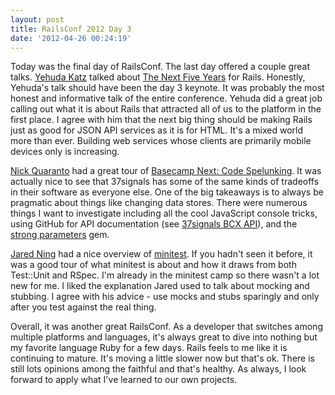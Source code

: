 ```yaml
---
layout: post
title: RailsConf 2012 Day 3
date: '2012-04-26 00:24:19'
---
```


Today was the final day of RailsConf. The last day offered a couple great talks. [Yehuda Katz][1] talked about [The Next Five Years][2] for Rails. Honestly, Yehuda's talk should have been the day 3 keynote. It was probably the most honest and informative talk of the entire conference. Yehuda did a great job calling out what it is about Rails that attracted all of us to the platform in the first place. I agree with him that the next big thing should be making Rails just as good for JSON API services as it is for HTML. It's a mixed world more than ever. Building web services whose clients are primarily mobile devices only is increasing.

[Nick Quaranto][3] had a great tour of [Basecamp Next: Code Spelunking][4]. It was actually nice to see that 37signals has some of the same kinds of tradeoffs in their software as everyone else. One of the big takeaways is to always be pragmatic about things like changing data stores. There were numerous things I want to investigate including all the cool JavaScript console tricks, using GitHub for API documentation (see [37signals BCX API][5]), and the [strong parameters][6] gem.

[Jared Ning][7] had a nice overview of [minitest][8]. If you hadn't seen it before, it was a good tour of what minitest is about and how it draws from both Test::Unit and RSpec. I'm already in the minitest camp so there wasn't a lot new for me. I liked the explanation Jared used to talk about mocking and stubbing. I agree with his advice - use mocks and stubs sparingly and only after you test against the real thing.

Overall, it was another great RailsConf. As a developer that switches among multiple platforms and languages, it's always great to dive into nothing but my favorite language Ruby for a few days. Rails feels to me like it is continuing to mature. It's moving a little slower now but that's ok. There is still lots opinions among the faithful and that's healthy. As always, I look forward to apply what I've learned to our own projects.

[1]: http://yehudakatz.com/
[2]: http://dl.dropbox.com/u/2285145/The%20Next%20Five%20Years.pdf
[3]: http://twitter.com/qrush
[4]: http://speakerdeck.com/u/qrush/p/basecamp-next-code-spelunking
[5]: http://github.com/37signals/bcx-api
[6]: http://github.com/rails/strong-parameters
[7]: http://bit.ly/railsconf-2012-redningja
[8]: http://github.com/seattlerb/minitest